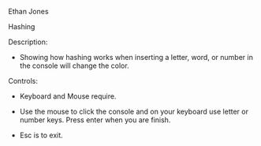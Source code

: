 Ethan Jones


Hashing

Description:

- Showing how hashing works when inserting a letter, word, or number in the console will change the color.

Controls:

- Keyboard and Mouse require.

- Use the mouse to click the console and on your keyboard use letter or number keys. Press enter when you are finish.

- Esc is to exit.